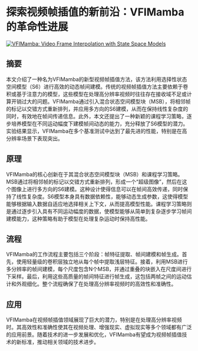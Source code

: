 # 探索视频帧插值的新前沿：VFIMamba的革命性进展

[![VFIMamba: Video Frame Interpolation with State Space Models](https://arxiv-research-1301205113.cos.ap-guangzhou.myqcloud.com/images/2407.02315v1.pdf_0.jpg)](https://arxiv.org/abs/2407.02315v1)

## 摘要

本文介绍了一种名为VFIMamba的新型视频帧插值方法，该方法利用选择性状态空间模型（S6）进行高效的动态帧间建模。传统的视频帧插值方法主要依赖于卷积或基于注意力的模型，这些模型在处理高分辨率视频时往往存在接收域不足或计算开销过大的问题。VFIMamba通过引入混合状态空间模型块（MSB），将相邻帧的标记以交错方式重新排列，并应用多方向的S6建模，从而在保持线性复杂度的同时，有效地在帧间传递信息。此外，本文还提出了一种新颖的课程学习策略，逐步培养模型在不同运动幅度下建模帧间动态的能力，充分释放了S6模型的潜力。实验结果显示，VFIMamba在多个基准测试中达到了最先进的性能，特别是在高分辨率场景下表现突出。

## 原理

VFIMamba的核心创新在于其混合状态空间模型块（MSB）和课程学习策略。MSB通过将相邻帧的标记以交错方式重新排列，形成一个“超级图像”，然后在这个图像上进行多方向的S6建模。这种设计使得信息可以在帧间高效传递，同时保持了线性复杂度。S6模型本身具有数据依赖性，能够动态生成参数，这使得模型能够根据输入数据自适应地选择相关上下文，从而提高模型性能。课程学习策略则是通过逐步引入具有不同运动幅度的数据，使模型能够从简单到复杂逐步学习帧间建模能力，这种策略有助于模型在处理复杂运动时保持高性能。

## 流程

VFIMamba的工作流程主要包括三个阶段：帧特征提取、帧间建模和帧生成。首先，使用轻量级的卷积层独立地从每个帧中提取浅层特征。接着，利用MSB进行多分辨率的帧间建模，每个尺度包含N个MSB，并通过重叠的块嵌入在尺度间进行下采样。最后，利用这些高质量的帧间特征进行帧生成，这包括两帧之间的运动估计和外观细化。整个流程确保了在处理高分辨率视频时的高效性和准确性。

## 应用

VFIMamba在视频帧插值领域展现了巨大的潜力，特别是在处理高分辨率视频时。其高效性和准确性使其在视频处理、增强现实、虚拟现实等多个领域都有广泛的应用前景。随着技术的进一步发展和优化，VFIMamba有望成为视频帧插值技术的新标准，推动相关领域的技术进步。


